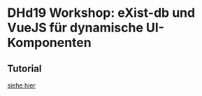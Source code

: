 # DHd19 Workshop: eXist-db und VueJS für dynamische UI-Komponenten

## Tutorial

[siehe hier](https://telota.github.io/dhd2019-exist-vue-workshop/static/)